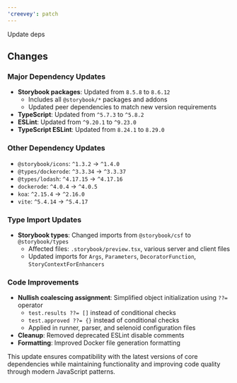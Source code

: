 ```yaml
---
'creevey': patch
---
```


Update deps

## Changes

### Major Dependency Updates

- **Storybook packages**: Updated from `8.5.8` to `8.6.12`
  - Includes all `@storybook/*` packages and addons
  - Updated peer dependencies to match new version requirements
- **TypeScript**: Updated from `^5.7.3` to `^5.8.2`
- **ESLint**: Updated from `^9.20.1` to `^9.23.0`
- **TypeScript ESLint**: Updated from `8.24.1` to `8.29.0`

### Other Dependency Updates

- `@storybook/icons`: `^1.3.2` → `^1.4.0`
- `@types/dockerode`: `^3.3.34` → `^3.3.37`
- `@types/lodash`: `^4.17.15` → `^4.17.16`
- `dockerode`: `^4.0.4` → `^4.0.5`
- `koa`: `^2.15.4` → `^2.16.0`
- `vite`: `^5.4.14` → `^5.4.17`

### Type Import Updates

- **Storybook types**: Changed imports from `@storybook/csf` to `@storybook/types`
  - Affected files: `.storybook/preview.tsx`, various server and client files
  - Updated imports for `Args`, `Parameters`, `DecoratorFunction`, `StoryContextForEnhancers`

### Code Improvements

- **Nullish coalescing assignment**: Simplified object initialization using `??=` operator
  - `test.results ??= []` instead of conditional checks
  - `test.approved ??= {}` instead of conditional checks
  - Applied in runner, parser, and selenoid configuration files
- **Cleanup**: Removed deprecated ESLint disable comments
- **Formatting**: Improved Docker file generation formatting

This update ensures compatibility with the latest versions of core dependencies while maintaining functionality and improving code quality through modern JavaScript patterns.

